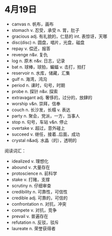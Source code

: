 # 4月19日

- canvas n. 帆布，画布
- stomach v. 忍受，承受 n. 胃，肚子
- gracious adj. 有礼貌的，仁慈的 int. 表惊讶，天哪
- disc(disc) n. 圆盘，唱片，光盘，磁盘
- repay v. 偿还，报答
- revenge n&v. 复仇
- log n. 原木 n&v. 日志，记录
- bat n. 球棒，球拍，蝙蝠 v. 击打，拍打
- reservoir n. 水库，储藏，汇集
- gulf n. 海湾，鸿沟
- period n. 课时，句号，时期
- probe n. 探针 n&v. 探索
- extravagant adj. 奢侈的，过分的，放肆的
- worship v&n. 崇拜，信奉
- couch n. 长沙发，长榻 v. 表达
- party n. 聚会，党派，一方，当事人
- stop n. 句号，车站 v&n. 停止
- overtake v. 超过，意外碰上
- succeed v. 继任，接着..后面，成功
- crystal n&adj. 水晶（的），透明的

阅读词汇：

- idealized v. 理想化
- abound v. 大量存在
- protoscience n. 前科学
- stake v. 打赌，支撑
- scrutiny n. 仔细审查
- credibility n. 可靠性，可信性
- credible adj. 可靠的，可信的
- confrontation n. 对抗，冲突
- compete v. 对抗，竞争
- prevail v. 普遍存在
- refutation n. 反驳，驳斥
- laureate n. 荣誉获得者
